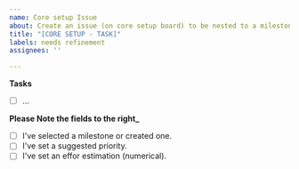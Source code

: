 ```yaml
---
name: Core setup Issue
about: Create an issue (on core setup board) to be nested to a milestone
title: "[CORE SETUP - TASK]"
labels: needs refinement
assignees: ''

---
```


**Tasks**
- [ ] ...

**Please Note the fields to the right_**
- [ ] I've selected a milestone or created one.
- [ ] I've set a suggested priority.
- [ ] I've set an effor estimation (numerical).

